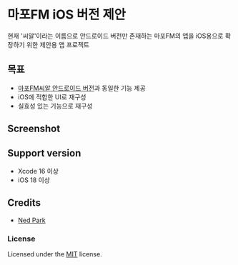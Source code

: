 # 마포FM iOS 버전 제안
현재 '씨알'이라는 이름으로 안드로이드 버전만 존재하는 마포FM의 앱을 iOS용으로 확장하기 위한 제안용 앱 프로젝트

## 목표
- [마포FM씨알 안드로이드 버전](https://play.google.com/store/apps/details?id=net.mapofm.musicapp)과 동일한 기능 제공
- iOS에 적합한 UI로 재구성
- 실효성 있는 기능으로 재구성

## Screenshot


## Support version
- Xcode 16 이상
- iOS 18 이상

## Credits
- [Ned Park](https://africastart.com)

### License
Licensed under the [MIT](LICENSE) license.
